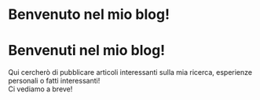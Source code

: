 # Benvenuto nel mio blog!


# Benvenuti nel mio blog!  

Qui cercherò di pubblicare articoli interessanti sulla mia ricerca, esperienze personali o fatti interessanti!  
Ci vediamo a breve!

